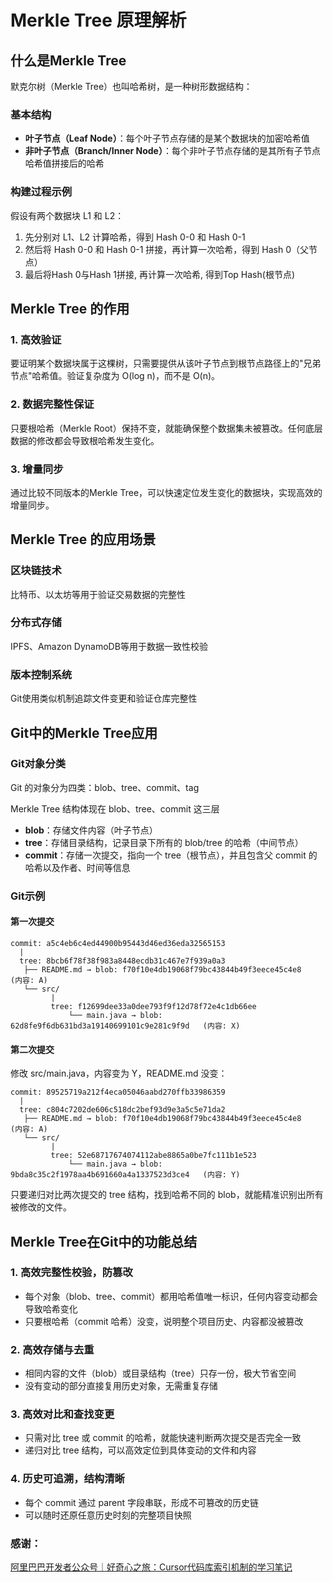 # Merkle Tree 原理解析

## 什么是Merkle Tree

默克尔树（Merkle Tree）也叫哈希树，是一种树形数据结构：

### 基本结构
- **叶子节点（Leaf Node）**：每个叶子节点存储的是某个数据块的加密哈希值
- **非叶子节点（Branch/Inner Node）**：每个非叶子节点存储的是其所有子节点哈希值拼接后的哈希

### 构建过程示例

假设有两个数据块 L1 和 L2：

1. 先分别对 L1、L2 计算哈希，得到 Hash 0-0 和 Hash 0-1
2. 然后将 Hash 0-0 和 Hash 0-1 拼接，再计算一次哈希，得到 Hash 0（父节点）
3. 最后将Hash 0与Hash 1拼接, 再计算一次哈希, 得到Top Hash(根节点)

## Merkle Tree 的作用

### 1. 高效验证
要证明某个数据块属于这棵树，只需要提供从该叶子节点到根节点路径上的"兄弟节点"哈希值。验证复杂度为 O(log n)，而不是 O(n)。

### 2. 数据完整性保证
只要根哈希（Merkle Root）保持不变，就能确保整个数据集未被篡改。任何底层数据的修改都会导致根哈希发生变化。

### 3. 增量同步
通过比较不同版本的Merkle Tree，可以快速定位发生变化的数据块，实现高效的增量同步。

## Merkle Tree 的应用场景

### 区块链技术
比特币、以太坊等用于验证交易数据的完整性

### 分布式存储
IPFS、Amazon DynamoDB等用于数据一致性校验

### 版本控制系统
Git使用类似机制追踪文件变更和验证仓库完整性

## Git中的Merkle Tree应用

### Git对象分类
Git 的对象分为四类：blob、tree、commit、tag

Merkle Tree 结构体现在 blob、tree、commit 这三层

- **blob**：存储文件内容（叶子节点）
- **tree**：存储目录结构，记录目录下所有的 blob/tree 的哈希（中间节点）
- **commit**：存储一次提交，指向一个 tree（根节点），并且包含父 commit 的哈希以及作者、时间等信息

### Git示例

#### 第一次提交
```
commit: a5c4eb6c4ed44900b95443d46ed36eda32565153
  |
  tree: 8bcb6f78f38f983a8448ecdb31c467e7f939a0a3
   ├── README.md → blob: f70f10e4db19068f79bc43844b49f3eece45c4e8   (内容: A)
   └── src/
         |
         tree: f12699dee33a0dee793f9f12d78f72e4c1db66ee
             └── main.java → blob: 62d8fe9f6db631bd3a19140699101c9e281c9f9d   (内容: X)
```

#### 第二次提交
修改 src/main.java，内容变为 Y，README.md 没变：

```
commit: 89525719a212f4eca05046aabd270ffb33986359
  |
  tree: c804c7202de606c518dc2bef93d9e3a5c5e71da2
   ├── README.md → blob: f70f10e4db19068f79bc43844b49f3eece45c4e8   (内容: A)
   └── src/
         |
         tree: 52e68717674074112abe8865a0be7fc111b1e523
             └── main.java → blob: 9bda8c35c2f1978aa4b691660a4a1337523d3ce4   (内容: Y)
```

只要递归对比两次提交的 tree 结构，找到哈希不同的 blob，就能精准识别出所有被修改的文件。

## Merkle Tree在Git中的功能总结

### 1. 高效完整性校验，防篡改
- 每个对象（blob、tree、commit）都用哈希值唯一标识，任何内容变动都会导致哈希变化
- 只要根哈希（commit 哈希）没变，说明整个项目历史、内容都没被篡改

### 2. 高效存储与去重
- 相同内容的文件（blob）或目录结构（tree）只存一份，极大节省空间
- 没有变动的部分直接复用历史对象，无需重复存储

### 3. 高效对比和查找变更
- 只需对比 tree 或 commit 的哈希，就能快速判断两次提交是否完全一致
- 递归对比 tree 结构，可以高效定位到具体变动的文件和内容

### 4. 历史可追溯，结构清晰
- 每个 commit 通过 parent 字段串联，形成不可篡改的历史链
- 可以随时还原任意历史时刻的完整项目快照


### 感谢：

[阿里巴巴开发者公众号｜好奇心之旅：Cursor代码库索引机制的学习笔记](https://mp.weixin.qq.com/s/fj-9rOPEq_eF05VLQizX1g)